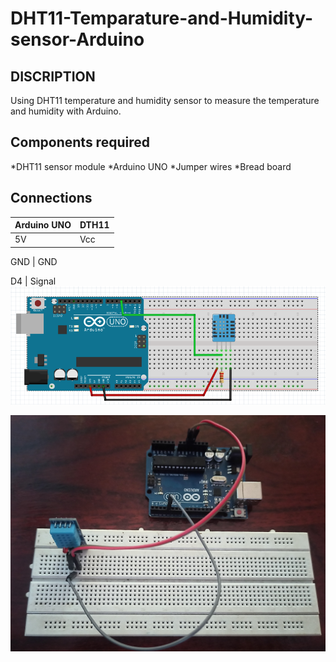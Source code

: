 # DHT11-Temparature-and-Humidity-sensor-Arduino 


## DISCRIPTION 
Using DHT11 temperature and humidity sensor to measure the temperature and humidity with Arduino. 

## Components required  
*DHT11 sensor module 
*Arduino UNO 
*Jumper wires 
*Bread board 

## Connections 
Arduino UNO |  DTH11 
-----------|------------- 
5V     |    Vcc 

GND    |    GND 

D4     |    Signal 
![DHT11 Arduino connections.png](https://github.com/akashsjjan/DHT11-Temparature-and-Humidity-sensor-Arduino/blob/main/DHT11%20Arduino%20connections.png)

![DHT11 arduino circuit.jpg](https://github.com/akashsjjan/DHT11-Temparature-and-Humidity-sensor-Arduino/blob/main/DHT11%20arduino%20circuit.jpg)
